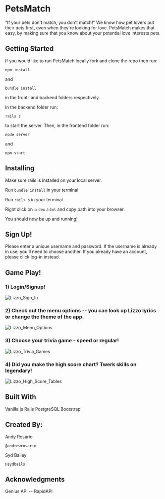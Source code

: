 # PetsMatch
"If your pets don't match, you don't match!" We know how pet lovers put their pets first, even when they're looking for love. PetsMatch makes that easy, by making sure that you know about your potential love interests pets.

## Getting Started
If you would like to run PetsMatch locally fork and clone the repo then run:
```
npm install
```
and
```
bundle install
```
in the front- and backend folders respectively.

In the backend folder run:
```
rails s
```
to start the server. Then, in the frontend folder run:
```
node server
```
and
```
npm start
```


## Installing
Make sure rails is installed on your local server.

Run ```bundle install``` in your terminal

Run ```rails s``` in your terminal

Right click on ```index.html``` and copy path into your browser.

You should now be up and running!

## Sign Up!
Please enter a unique username and password. If the username is already in use, you'll need to choose another. If you already have an account, please click log-in instead.

## Game Play!

### 1) Login/Signup!
![Lizzo_Sign_In](https://media.giphy.com/media/htXQ7wSFXNMJsYOSRn/giphy.gif)

### 2) Check out the menu options -- you can look up Lizzo lyrics or change the theme of the app.
![Lizzo_Menu_Options](https://media.giphy.com/media/j04WCzclHKATpQWjLr/giphy.gif)

### 3) Choose your trivia game - speed or regular!
![Lizzo_Trivia_Games](https://media.giphy.com/media/TJxvae338VzQPgLUr7/giphy.gif)

### 4) Did you make the high score chart? Twerk skills on legendary!
![Lizzo_High_Score_Tables](https://media.giphy.com/media/XeS8alxZXW4ZiFjC3f/giphy.gif)


## Built With
Vanilla js
Rails
PostgreSQL
Bootstrap


## Created By:
Andy Rosario
```
@andrewrosario
```

Syd Bailey
```
@sydbails
```

## Acknowledgments
Genius API -- RapidAPI
